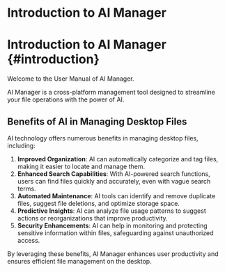 # Introduction to AI Manager
# Introduction to AI Manager {#introduction}

Welcome to the User Manual of AI Manager.

AI Manager is a cross-platform management tool designed to streamline your file operations with the power of AI.

## Benefits of AI in Managing Desktop Files

AI technology offers numerous benefits in managing desktop files, including:

1. **Improved Organization**: AI can automatically categorize and tag files, making it easier to locate and manage them.
2. **Enhanced Search Capabilities**: With AI-powered search functions, users can find files quickly and accurately, even with vague search terms.
3. **Automated Maintenance**: AI tools can identify and remove duplicate files, suggest file deletions, and optimize storage space.
4. **Predictive Insights**: AI can analyze file usage patterns to suggest actions or reorganizations that improve productivity.
5. **Security Enhancements**: AI can help in monitoring and protecting sensitive information within files, safeguarding against unauthorized access.

By leveraging these benefits, AI Manager enhances user productivity and ensures efficient file management on the desktop.